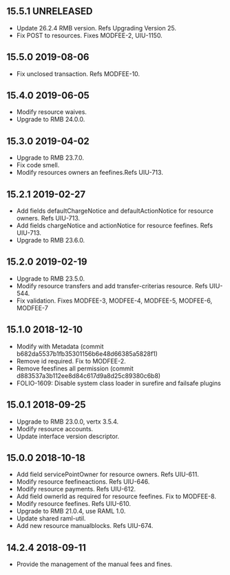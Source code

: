 ## 15.5.1 UNRELEASED
* Update 26.2.4 RMB version. Refs Upgrading Version 25.
* Fix POST to resources. Fixes MODFEE-2, UIU-1150.

## 15.5.0 2019-08-06
 * Fix unclosed transaction. Refs MODFEE-10.

## 15.4.0 2019-06-05
 * Modify resource waives.
 * Upgrade to RMB 24.0.0.

## 15.3.0 2019-04-02
 * Upgrade to RMB 23.7.0.
 * Fix code smell.
 * Modify resources owners an feefines.Refs UIU-713.

## 15.2.1 2019-02-27
 * Add fields defaultChargeNotice and defaultActionNotice for resource owners. Refs UIU-713.
 * Add fields chargeNotice and actionNotice for resource feefines. Refs UIU-713.
 * Upgrade to RMB 23.6.0.

## 15.2.0 2019-02-19
 * Upgrade to RMB 23.5.0.
 * Modify resource transfers and add transfer-criterias resource. Refs UIU-544.
 * Fix validation. Fixes MODFEE-3, MODFEE-4, MODFEE-5, MODFEE-6, MODFEE-7

## 15.1.0 2018-12-10

 * Modify with Metadata (commit b682da5537b1fb35301156b6e48d66385a5828f1)
 * Remove id required. Fix to MODFEE-2.
 * Remove feesfines all permission (commit d883537a3b112ee8d84c617d9a8d25c89380c6b8)
 * FOLIO-1609: Disable system class loader in surefire and failsafe plugins

## 15.0.1 2018-09-25
 * Upgrade to RMB 23.0.0, vertx 3.5.4.
 * Modify resource accounts.
 * Update interface version descriptor.
## 15.0.0 2018-10-18
 * Add field servicePointOwner for resource owners. Refs UIU-611.
 * Modify resource feefineactions. Refs UIU-646.
 * Modify resource payments. Refs UIU-612.
 * Add field ownerId as required for resource feefines. Fix to MODFEE-8.
 * Modify resource feefines. Refs UIU-610.
 * Upgrade to RMB 21.0.4, use RAML 1.0.
 * Update shared raml-util.
 * Add new resource manualblocks. Refs UIU-674.
## 14.2.4 2018-09-11
 * Provide the management of the manual fees and fines.
